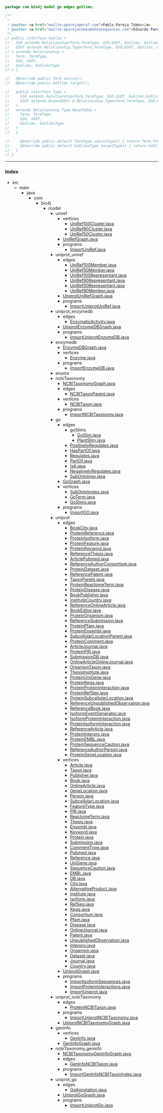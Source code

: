 
```java
package com.bio4j.model.go.edges.goSlims;

/**
 *
 * @author <a href="mailto:ppareja@era7.com">Pablo Pareja Tobes</a>
 * @author <a href="mailto:eparejatobes@ohnosequences.com">Eduardo Pareja-Tobes</a>
 */
// public interface GoSlim <
//   GSO extends Relationship<Term,TermType, GSO,GSOT, GoSlims, GoSlimsType>,
//   GSOT extends Relationship.Type<Term,TermType, GSO,GSOT, GoSlims, GoSlimsType>
// > extends Relationship <
//   Term, TermType,
//   GSO, GSOT,
//   GoSlims, GoSlimsType
// > {

//   @Override public Term source();
//   @Override public GoSlims target();

//   public interface Type <
//     GSO extends Relationship<Term,TermType, GSO,GSOT, GoSlims,GoSlimsType>,
//     GSOT extends Enum<GSOT> & Relationship.Type<Term,TermType, GSO,GSOT, GoSlims,GoSlimsType>
//   > 
//   extends Relationship.Type.ManyToOne <
//     Term, TermType,
//     GSO, GSOT,
//     GoSlims, GoSlimsType
//   >
//   {

//     @Override public default TermType sourceType() { return Term.TYPE; }
//     @Override public default GoSlimsType targetType() { return GoSlims.TYPE; }
//   }
// }

```


------

### Index

+ src
  + main
    + java
      + com
        + bio4j
          + model
            + uniref
              + vertices
                + [UniRef100Cluster.java][main/java/com/bio4j/model/uniref/vertices/UniRef100Cluster.java]
                + [UniRef90Cluster.java][main/java/com/bio4j/model/uniref/vertices/UniRef90Cluster.java]
                + [UniRef50Cluster.java][main/java/com/bio4j/model/uniref/vertices/UniRef50Cluster.java]
              + [UniRefGraph.java][main/java/com/bio4j/model/uniref/UniRefGraph.java]
              + programs
                + [ImportUniRef.java][main/java/com/bio4j/model/uniref/programs/ImportUniRef.java]
            + uniprot_uniref
              + edges
                + [UniRef100Member.java][main/java/com/bio4j/model/uniprot_uniref/edges/UniRef100Member.java]
                + [UniRef50Member.java][main/java/com/bio4j/model/uniprot_uniref/edges/UniRef50Member.java]
                + [UniRef100Representant.java][main/java/com/bio4j/model/uniprot_uniref/edges/UniRef100Representant.java]
                + [UniRef90Representant.java][main/java/com/bio4j/model/uniprot_uniref/edges/UniRef90Representant.java]
                + [UniRef50Representant.java][main/java/com/bio4j/model/uniprot_uniref/edges/UniRef50Representant.java]
                + [UniRef90Member.java][main/java/com/bio4j/model/uniprot_uniref/edges/UniRef90Member.java]
              + [UniprotUniRefGraph.java][main/java/com/bio4j/model/uniprot_uniref/UniprotUniRefGraph.java]
              + programs
                + [ImportUniprotUniRef.java][main/java/com/bio4j/model/uniprot_uniref/programs/ImportUniprotUniRef.java]
            + uniprot_enzymedb
              + edges
                + [EnzymaticActivity.java][main/java/com/bio4j/model/uniprot_enzymedb/edges/EnzymaticActivity.java]
              + [UniprotEnzymeDBGraph.java][main/java/com/bio4j/model/uniprot_enzymedb/UniprotEnzymeDBGraph.java]
              + programs
                + [ImportUniprotEnzymeDB.java][main/java/com/bio4j/model/uniprot_enzymedb/programs/ImportUniprotEnzymeDB.java]
            + enzymedb
              + [EnzymeDBGraph.java][main/java/com/bio4j/model/enzymedb/EnzymeDBGraph.java]
              + vertices
                + [Enzyme.java][main/java/com/bio4j/model/enzymedb/vertices/Enzyme.java]
              + programs
                + [ImportEnzymeDB.java][main/java/com/bio4j/model/enzymedb/programs/ImportEnzymeDB.java]
            + enums
            + ncbiTaxonomy
              + [NCBITaxonomyGraph.java][main/java/com/bio4j/model/ncbiTaxonomy/NCBITaxonomyGraph.java]
              + edges
                + [NCBITaxonParent.java][main/java/com/bio4j/model/ncbiTaxonomy/edges/NCBITaxonParent.java]
              + vertices
                + [NCBITaxon.java][main/java/com/bio4j/model/ncbiTaxonomy/vertices/NCBITaxon.java]
              + programs
                + [ImportNCBITaxonomy.java][main/java/com/bio4j/model/ncbiTaxonomy/programs/ImportNCBITaxonomy.java]
            + go
              + edges
                + goSlims
                  + [GoSlim.java][main/java/com/bio4j/model/go/edges/goSlims/GoSlim.java]
                  + [PlantSlim.java][main/java/com/bio4j/model/go/edges/goSlims/PlantSlim.java]
                + [PositivelyRegulates.java][main/java/com/bio4j/model/go/edges/PositivelyRegulates.java]
                + [HasPartOf.java][main/java/com/bio4j/model/go/edges/HasPartOf.java]
                + [Regulates.java][main/java/com/bio4j/model/go/edges/Regulates.java]
                + [PartOf.java][main/java/com/bio4j/model/go/edges/PartOf.java]
                + [IsA.java][main/java/com/bio4j/model/go/edges/IsA.java]
                + [NegativelyRegulates.java][main/java/com/bio4j/model/go/edges/NegativelyRegulates.java]
                + [SubOntology.java][main/java/com/bio4j/model/go/edges/SubOntology.java]
              + [GoGraph.java][main/java/com/bio4j/model/go/GoGraph.java]
              + vertices
                + [SubOntologies.java][main/java/com/bio4j/model/go/vertices/SubOntologies.java]
                + [GoTerm.java][main/java/com/bio4j/model/go/vertices/GoTerm.java]
                + [GoSlims.java][main/java/com/bio4j/model/go/vertices/GoSlims.java]
              + programs
                + [ImportGO.java][main/java/com/bio4j/model/go/programs/ImportGO.java]
            + uniprot
              + edges
                + [BookCity.java][main/java/com/bio4j/model/uniprot/edges/BookCity.java]
                + [ProteinReference.java][main/java/com/bio4j/model/uniprot/edges/ProteinReference.java]
                + [ProteinIsoform.java][main/java/com/bio4j/model/uniprot/edges/ProteinIsoform.java]
                + [ProteinFeature.java][main/java/com/bio4j/model/uniprot/edges/ProteinFeature.java]
                + [ProteinKeyword.java][main/java/com/bio4j/model/uniprot/edges/ProteinKeyword.java]
                + [ReferenceThesis.java][main/java/com/bio4j/model/uniprot/edges/ReferenceThesis.java]
                + [ArticlePubmed.java][main/java/com/bio4j/model/uniprot/edges/ArticlePubmed.java]
                + [ReferenceAuthorConsortium.java][main/java/com/bio4j/model/uniprot/edges/ReferenceAuthorConsortium.java]
                + [ProteinDataset.java][main/java/com/bio4j/model/uniprot/edges/ProteinDataset.java]
                + [ReferencePatent.java][main/java/com/bio4j/model/uniprot/edges/ReferencePatent.java]
                + [TaxonParent.java][main/java/com/bio4j/model/uniprot/edges/TaxonParent.java]
                + [ProteinReactomeTerm.java][main/java/com/bio4j/model/uniprot/edges/ProteinReactomeTerm.java]
                + [ProteinDisease.java][main/java/com/bio4j/model/uniprot/edges/ProteinDisease.java]
                + [BookPublisher.java][main/java/com/bio4j/model/uniprot/edges/BookPublisher.java]
                + [InstituteCountry.java][main/java/com/bio4j/model/uniprot/edges/InstituteCountry.java]
                + [ReferenceOnlineArticle.java][main/java/com/bio4j/model/uniprot/edges/ReferenceOnlineArticle.java]
                + [BookEditor.java][main/java/com/bio4j/model/uniprot/edges/BookEditor.java]
                + [ProteinOrganism.java][main/java/com/bio4j/model/uniprot/edges/ProteinOrganism.java]
                + [ReferenceSubmission.java][main/java/com/bio4j/model/uniprot/edges/ReferenceSubmission.java]
                + [ProteinPfam.java][main/java/com/bio4j/model/uniprot/edges/ProteinPfam.java]
                + [ProteinEnsembl.java][main/java/com/bio4j/model/uniprot/edges/ProteinEnsembl.java]
                + [SubcellularLocationParent.java][main/java/com/bio4j/model/uniprot/edges/SubcellularLocationParent.java]
                + [ProteinComment.java][main/java/com/bio4j/model/uniprot/edges/ProteinComment.java]
                + [ArticleJournal.java][main/java/com/bio4j/model/uniprot/edges/ArticleJournal.java]
                + [ProteinPIR.java][main/java/com/bio4j/model/uniprot/edges/ProteinPIR.java]
                + [SubmissionDB.java][main/java/com/bio4j/model/uniprot/edges/SubmissionDB.java]
                + [OnlineArticleOnlineJournal.java][main/java/com/bio4j/model/uniprot/edges/OnlineArticleOnlineJournal.java]
                + [OrganismTaxon.java][main/java/com/bio4j/model/uniprot/edges/OrganismTaxon.java]
                + [ThesisInstitute.java][main/java/com/bio4j/model/uniprot/edges/ThesisInstitute.java]
                + [ProteinUniGene.java][main/java/com/bio4j/model/uniprot/edges/ProteinUniGene.java]
                + [ProteinKegg.java][main/java/com/bio4j/model/uniprot/edges/ProteinKegg.java]
                + [ProteinProteinInteraction.java][main/java/com/bio4j/model/uniprot/edges/ProteinProteinInteraction.java]
                + [ProteinRefSeq.java][main/java/com/bio4j/model/uniprot/edges/ProteinRefSeq.java]
                + [ProteinSubcellularLocation.java][main/java/com/bio4j/model/uniprot/edges/ProteinSubcellularLocation.java]
                + [ReferenceUnpublishedObservation.java][main/java/com/bio4j/model/uniprot/edges/ReferenceUnpublishedObservation.java]
                + [ReferenceBook.java][main/java/com/bio4j/model/uniprot/edges/ReferenceBook.java]
                + [IsoformEventGenerator.java][main/java/com/bio4j/model/uniprot/edges/IsoformEventGenerator.java]
                + [IsoformProteinInteraction.java][main/java/com/bio4j/model/uniprot/edges/IsoformProteinInteraction.java]
                + [ProteinIsoformInteraction.java][main/java/com/bio4j/model/uniprot/edges/ProteinIsoformInteraction.java]
                + [ReferenceArticle.java][main/java/com/bio4j/model/uniprot/edges/ReferenceArticle.java]
                + [ProteinInterpro.java][main/java/com/bio4j/model/uniprot/edges/ProteinInterpro.java]
                + [ProteinEMBL.java][main/java/com/bio4j/model/uniprot/edges/ProteinEMBL.java]
                + [ProteinSequenceCaution.java][main/java/com/bio4j/model/uniprot/edges/ProteinSequenceCaution.java]
                + [ReferenceAuthorPerson.java][main/java/com/bio4j/model/uniprot/edges/ReferenceAuthorPerson.java]
                + [ProteinGeneLocation.java][main/java/com/bio4j/model/uniprot/edges/ProteinGeneLocation.java]
              + vertices
                + [Article.java][main/java/com/bio4j/model/uniprot/vertices/Article.java]
                + [Taxon.java][main/java/com/bio4j/model/uniprot/vertices/Taxon.java]
                + [Publisher.java][main/java/com/bio4j/model/uniprot/vertices/Publisher.java]
                + [Book.java][main/java/com/bio4j/model/uniprot/vertices/Book.java]
                + [OnlineArticle.java][main/java/com/bio4j/model/uniprot/vertices/OnlineArticle.java]
                + [GeneLocation.java][main/java/com/bio4j/model/uniprot/vertices/GeneLocation.java]
                + [Person.java][main/java/com/bio4j/model/uniprot/vertices/Person.java]
                + [SubcellularLocation.java][main/java/com/bio4j/model/uniprot/vertices/SubcellularLocation.java]
                + [FeatureType.java][main/java/com/bio4j/model/uniprot/vertices/FeatureType.java]
                + [PIR.java][main/java/com/bio4j/model/uniprot/vertices/PIR.java]
                + [ReactomeTerm.java][main/java/com/bio4j/model/uniprot/vertices/ReactomeTerm.java]
                + [Thesis.java][main/java/com/bio4j/model/uniprot/vertices/Thesis.java]
                + [Ensembl.java][main/java/com/bio4j/model/uniprot/vertices/Ensembl.java]
                + [Keyword.java][main/java/com/bio4j/model/uniprot/vertices/Keyword.java]
                + [Protein.java][main/java/com/bio4j/model/uniprot/vertices/Protein.java]
                + [Submission.java][main/java/com/bio4j/model/uniprot/vertices/Submission.java]
                + [CommentType.java][main/java/com/bio4j/model/uniprot/vertices/CommentType.java]
                + [Pubmed.java][main/java/com/bio4j/model/uniprot/vertices/Pubmed.java]
                + [Reference.java][main/java/com/bio4j/model/uniprot/vertices/Reference.java]
                + [UniGene.java][main/java/com/bio4j/model/uniprot/vertices/UniGene.java]
                + [SequenceCaution.java][main/java/com/bio4j/model/uniprot/vertices/SequenceCaution.java]
                + [EMBL.java][main/java/com/bio4j/model/uniprot/vertices/EMBL.java]
                + [DB.java][main/java/com/bio4j/model/uniprot/vertices/DB.java]
                + [City.java][main/java/com/bio4j/model/uniprot/vertices/City.java]
                + [AlternativeProduct.java][main/java/com/bio4j/model/uniprot/vertices/AlternativeProduct.java]
                + [Institute.java][main/java/com/bio4j/model/uniprot/vertices/Institute.java]
                + [Isoform.java][main/java/com/bio4j/model/uniprot/vertices/Isoform.java]
                + [RefSeq.java][main/java/com/bio4j/model/uniprot/vertices/RefSeq.java]
                + [Kegg.java][main/java/com/bio4j/model/uniprot/vertices/Kegg.java]
                + [Consortium.java][main/java/com/bio4j/model/uniprot/vertices/Consortium.java]
                + [Pfam.java][main/java/com/bio4j/model/uniprot/vertices/Pfam.java]
                + [Disease.java][main/java/com/bio4j/model/uniprot/vertices/Disease.java]
                + [OnlineJournal.java][main/java/com/bio4j/model/uniprot/vertices/OnlineJournal.java]
                + [Patent.java][main/java/com/bio4j/model/uniprot/vertices/Patent.java]
                + [UnpublishedObservation.java][main/java/com/bio4j/model/uniprot/vertices/UnpublishedObservation.java]
                + [Interpro.java][main/java/com/bio4j/model/uniprot/vertices/Interpro.java]
                + [Organism.java][main/java/com/bio4j/model/uniprot/vertices/Organism.java]
                + [Dataset.java][main/java/com/bio4j/model/uniprot/vertices/Dataset.java]
                + [Journal.java][main/java/com/bio4j/model/uniprot/vertices/Journal.java]
                + [Country.java][main/java/com/bio4j/model/uniprot/vertices/Country.java]
              + [UniprotGraph.java][main/java/com/bio4j/model/uniprot/UniprotGraph.java]
              + programs
                + [ImportIsoformSequences.java][main/java/com/bio4j/model/uniprot/programs/ImportIsoformSequences.java]
                + [ImportProteinInteractions.java][main/java/com/bio4j/model/uniprot/programs/ImportProteinInteractions.java]
                + [ImportUniprot.java][main/java/com/bio4j/model/uniprot/programs/ImportUniprot.java]
            + uniprot_ncbiTaxonomy
              + edges
                + [ProteinNCBITaxon.java][main/java/com/bio4j/model/uniprot_ncbiTaxonomy/edges/ProteinNCBITaxon.java]
              + programs
                + [ImportUniprotNCBITaxonomy.java][main/java/com/bio4j/model/uniprot_ncbiTaxonomy/programs/ImportUniprotNCBITaxonomy.java]
              + [UniprotNCBITaxonomyGraph.java][main/java/com/bio4j/model/uniprot_ncbiTaxonomy/UniprotNCBITaxonomyGraph.java]
            + geninfo
              + vertices
                + [GenInfo.java][main/java/com/bio4j/model/geninfo/vertices/GenInfo.java]
              + [GenInfoGraph.java][main/java/com/bio4j/model/geninfo/GenInfoGraph.java]
            + ncbiTaxonomy_geninfo
              + [NCBITaxonomyGenInfoGraph.java][main/java/com/bio4j/model/ncbiTaxonomy_geninfo/NCBITaxonomyGenInfoGraph.java]
              + edges
                + [GenInfoNCBITaxon.java][main/java/com/bio4j/model/ncbiTaxonomy_geninfo/edges/GenInfoNCBITaxon.java]
              + programs
                + [ImportGenInfoNCBITaxonIndex.java][main/java/com/bio4j/model/ncbiTaxonomy_geninfo/programs/ImportGenInfoNCBITaxonIndex.java]
            + uniprot_go
              + edges
                + [GoAnnotation.java][main/java/com/bio4j/model/uniprot_go/edges/GoAnnotation.java]
              + [UniprotGoGraph.java][main/java/com/bio4j/model/uniprot_go/UniprotGoGraph.java]
              + programs
                + [ImportUniprotGo.java][main/java/com/bio4j/model/uniprot_go/programs/ImportUniprotGo.java]

[main/java/com/bio4j/model/uniref/vertices/UniRef100Cluster.java]: ../../../uniref/vertices/UniRef100Cluster.java.md
[main/java/com/bio4j/model/uniref/vertices/UniRef90Cluster.java]: ../../../uniref/vertices/UniRef90Cluster.java.md
[main/java/com/bio4j/model/uniref/vertices/UniRef50Cluster.java]: ../../../uniref/vertices/UniRef50Cluster.java.md
[main/java/com/bio4j/model/uniref/UniRefGraph.java]: ../../../uniref/UniRefGraph.java.md
[main/java/com/bio4j/model/uniref/programs/ImportUniRef.java]: ../../../uniref/programs/ImportUniRef.java.md
[main/java/com/bio4j/model/uniprot_uniref/edges/UniRef100Member.java]: ../../../uniprot_uniref/edges/UniRef100Member.java.md
[main/java/com/bio4j/model/uniprot_uniref/edges/UniRef50Member.java]: ../../../uniprot_uniref/edges/UniRef50Member.java.md
[main/java/com/bio4j/model/uniprot_uniref/edges/UniRef100Representant.java]: ../../../uniprot_uniref/edges/UniRef100Representant.java.md
[main/java/com/bio4j/model/uniprot_uniref/edges/UniRef90Representant.java]: ../../../uniprot_uniref/edges/UniRef90Representant.java.md
[main/java/com/bio4j/model/uniprot_uniref/edges/UniRef50Representant.java]: ../../../uniprot_uniref/edges/UniRef50Representant.java.md
[main/java/com/bio4j/model/uniprot_uniref/edges/UniRef90Member.java]: ../../../uniprot_uniref/edges/UniRef90Member.java.md
[main/java/com/bio4j/model/uniprot_uniref/UniprotUniRefGraph.java]: ../../../uniprot_uniref/UniprotUniRefGraph.java.md
[main/java/com/bio4j/model/uniprot_uniref/programs/ImportUniprotUniRef.java]: ../../../uniprot_uniref/programs/ImportUniprotUniRef.java.md
[main/java/com/bio4j/model/uniprot_enzymedb/edges/EnzymaticActivity.java]: ../../../uniprot_enzymedb/edges/EnzymaticActivity.java.md
[main/java/com/bio4j/model/uniprot_enzymedb/UniprotEnzymeDBGraph.java]: ../../../uniprot_enzymedb/UniprotEnzymeDBGraph.java.md
[main/java/com/bio4j/model/uniprot_enzymedb/programs/ImportUniprotEnzymeDB.java]: ../../../uniprot_enzymedb/programs/ImportUniprotEnzymeDB.java.md
[main/java/com/bio4j/model/enzymedb/EnzymeDBGraph.java]: ../../../enzymedb/EnzymeDBGraph.java.md
[main/java/com/bio4j/model/enzymedb/vertices/Enzyme.java]: ../../../enzymedb/vertices/Enzyme.java.md
[main/java/com/bio4j/model/enzymedb/programs/ImportEnzymeDB.java]: ../../../enzymedb/programs/ImportEnzymeDB.java.md
[main/java/com/bio4j/model/ncbiTaxonomy/NCBITaxonomyGraph.java]: ../../../ncbiTaxonomy/NCBITaxonomyGraph.java.md
[main/java/com/bio4j/model/ncbiTaxonomy/edges/NCBITaxonParent.java]: ../../../ncbiTaxonomy/edges/NCBITaxonParent.java.md
[main/java/com/bio4j/model/ncbiTaxonomy/vertices/NCBITaxon.java]: ../../../ncbiTaxonomy/vertices/NCBITaxon.java.md
[main/java/com/bio4j/model/ncbiTaxonomy/programs/ImportNCBITaxonomy.java]: ../../../ncbiTaxonomy/programs/ImportNCBITaxonomy.java.md
[main/java/com/bio4j/model/go/edges/goSlims/GoSlim.java]: GoSlim.java.md
[main/java/com/bio4j/model/go/edges/goSlims/PlantSlim.java]: PlantSlim.java.md
[main/java/com/bio4j/model/go/edges/PositivelyRegulates.java]: ../PositivelyRegulates.java.md
[main/java/com/bio4j/model/go/edges/HasPartOf.java]: ../HasPartOf.java.md
[main/java/com/bio4j/model/go/edges/Regulates.java]: ../Regulates.java.md
[main/java/com/bio4j/model/go/edges/PartOf.java]: ../PartOf.java.md
[main/java/com/bio4j/model/go/edges/IsA.java]: ../IsA.java.md
[main/java/com/bio4j/model/go/edges/NegativelyRegulates.java]: ../NegativelyRegulates.java.md
[main/java/com/bio4j/model/go/edges/SubOntology.java]: ../SubOntology.java.md
[main/java/com/bio4j/model/go/GoGraph.java]: ../../GoGraph.java.md
[main/java/com/bio4j/model/go/vertices/SubOntologies.java]: ../../vertices/SubOntologies.java.md
[main/java/com/bio4j/model/go/vertices/GoTerm.java]: ../../vertices/GoTerm.java.md
[main/java/com/bio4j/model/go/vertices/GoSlims.java]: ../../vertices/GoSlims.java.md
[main/java/com/bio4j/model/go/programs/ImportGO.java]: ../../programs/ImportGO.java.md
[main/java/com/bio4j/model/uniprot/edges/BookCity.java]: ../../../uniprot/edges/BookCity.java.md
[main/java/com/bio4j/model/uniprot/edges/ProteinReference.java]: ../../../uniprot/edges/ProteinReference.java.md
[main/java/com/bio4j/model/uniprot/edges/ProteinIsoform.java]: ../../../uniprot/edges/ProteinIsoform.java.md
[main/java/com/bio4j/model/uniprot/edges/ProteinFeature.java]: ../../../uniprot/edges/ProteinFeature.java.md
[main/java/com/bio4j/model/uniprot/edges/ProteinKeyword.java]: ../../../uniprot/edges/ProteinKeyword.java.md
[main/java/com/bio4j/model/uniprot/edges/ReferenceThesis.java]: ../../../uniprot/edges/ReferenceThesis.java.md
[main/java/com/bio4j/model/uniprot/edges/ArticlePubmed.java]: ../../../uniprot/edges/ArticlePubmed.java.md
[main/java/com/bio4j/model/uniprot/edges/ReferenceAuthorConsortium.java]: ../../../uniprot/edges/ReferenceAuthorConsortium.java.md
[main/java/com/bio4j/model/uniprot/edges/ProteinDataset.java]: ../../../uniprot/edges/ProteinDataset.java.md
[main/java/com/bio4j/model/uniprot/edges/ReferencePatent.java]: ../../../uniprot/edges/ReferencePatent.java.md
[main/java/com/bio4j/model/uniprot/edges/TaxonParent.java]: ../../../uniprot/edges/TaxonParent.java.md
[main/java/com/bio4j/model/uniprot/edges/ProteinReactomeTerm.java]: ../../../uniprot/edges/ProteinReactomeTerm.java.md
[main/java/com/bio4j/model/uniprot/edges/ProteinDisease.java]: ../../../uniprot/edges/ProteinDisease.java.md
[main/java/com/bio4j/model/uniprot/edges/BookPublisher.java]: ../../../uniprot/edges/BookPublisher.java.md
[main/java/com/bio4j/model/uniprot/edges/InstituteCountry.java]: ../../../uniprot/edges/InstituteCountry.java.md
[main/java/com/bio4j/model/uniprot/edges/ReferenceOnlineArticle.java]: ../../../uniprot/edges/ReferenceOnlineArticle.java.md
[main/java/com/bio4j/model/uniprot/edges/BookEditor.java]: ../../../uniprot/edges/BookEditor.java.md
[main/java/com/bio4j/model/uniprot/edges/ProteinOrganism.java]: ../../../uniprot/edges/ProteinOrganism.java.md
[main/java/com/bio4j/model/uniprot/edges/ReferenceSubmission.java]: ../../../uniprot/edges/ReferenceSubmission.java.md
[main/java/com/bio4j/model/uniprot/edges/ProteinPfam.java]: ../../../uniprot/edges/ProteinPfam.java.md
[main/java/com/bio4j/model/uniprot/edges/ProteinEnsembl.java]: ../../../uniprot/edges/ProteinEnsembl.java.md
[main/java/com/bio4j/model/uniprot/edges/SubcellularLocationParent.java]: ../../../uniprot/edges/SubcellularLocationParent.java.md
[main/java/com/bio4j/model/uniprot/edges/ProteinComment.java]: ../../../uniprot/edges/ProteinComment.java.md
[main/java/com/bio4j/model/uniprot/edges/ArticleJournal.java]: ../../../uniprot/edges/ArticleJournal.java.md
[main/java/com/bio4j/model/uniprot/edges/ProteinPIR.java]: ../../../uniprot/edges/ProteinPIR.java.md
[main/java/com/bio4j/model/uniprot/edges/SubmissionDB.java]: ../../../uniprot/edges/SubmissionDB.java.md
[main/java/com/bio4j/model/uniprot/edges/OnlineArticleOnlineJournal.java]: ../../../uniprot/edges/OnlineArticleOnlineJournal.java.md
[main/java/com/bio4j/model/uniprot/edges/OrganismTaxon.java]: ../../../uniprot/edges/OrganismTaxon.java.md
[main/java/com/bio4j/model/uniprot/edges/ThesisInstitute.java]: ../../../uniprot/edges/ThesisInstitute.java.md
[main/java/com/bio4j/model/uniprot/edges/ProteinUniGene.java]: ../../../uniprot/edges/ProteinUniGene.java.md
[main/java/com/bio4j/model/uniprot/edges/ProteinKegg.java]: ../../../uniprot/edges/ProteinKegg.java.md
[main/java/com/bio4j/model/uniprot/edges/ProteinProteinInteraction.java]: ../../../uniprot/edges/ProteinProteinInteraction.java.md
[main/java/com/bio4j/model/uniprot/edges/ProteinRefSeq.java]: ../../../uniprot/edges/ProteinRefSeq.java.md
[main/java/com/bio4j/model/uniprot/edges/ProteinSubcellularLocation.java]: ../../../uniprot/edges/ProteinSubcellularLocation.java.md
[main/java/com/bio4j/model/uniprot/edges/ReferenceUnpublishedObservation.java]: ../../../uniprot/edges/ReferenceUnpublishedObservation.java.md
[main/java/com/bio4j/model/uniprot/edges/ReferenceBook.java]: ../../../uniprot/edges/ReferenceBook.java.md
[main/java/com/bio4j/model/uniprot/edges/IsoformEventGenerator.java]: ../../../uniprot/edges/IsoformEventGenerator.java.md
[main/java/com/bio4j/model/uniprot/edges/IsoformProteinInteraction.java]: ../../../uniprot/edges/IsoformProteinInteraction.java.md
[main/java/com/bio4j/model/uniprot/edges/ProteinIsoformInteraction.java]: ../../../uniprot/edges/ProteinIsoformInteraction.java.md
[main/java/com/bio4j/model/uniprot/edges/ReferenceArticle.java]: ../../../uniprot/edges/ReferenceArticle.java.md
[main/java/com/bio4j/model/uniprot/edges/ProteinInterpro.java]: ../../../uniprot/edges/ProteinInterpro.java.md
[main/java/com/bio4j/model/uniprot/edges/ProteinEMBL.java]: ../../../uniprot/edges/ProteinEMBL.java.md
[main/java/com/bio4j/model/uniprot/edges/ProteinSequenceCaution.java]: ../../../uniprot/edges/ProteinSequenceCaution.java.md
[main/java/com/bio4j/model/uniprot/edges/ReferenceAuthorPerson.java]: ../../../uniprot/edges/ReferenceAuthorPerson.java.md
[main/java/com/bio4j/model/uniprot/edges/ProteinGeneLocation.java]: ../../../uniprot/edges/ProteinGeneLocation.java.md
[main/java/com/bio4j/model/uniprot/vertices/Article.java]: ../../../uniprot/vertices/Article.java.md
[main/java/com/bio4j/model/uniprot/vertices/Taxon.java]: ../../../uniprot/vertices/Taxon.java.md
[main/java/com/bio4j/model/uniprot/vertices/Publisher.java]: ../../../uniprot/vertices/Publisher.java.md
[main/java/com/bio4j/model/uniprot/vertices/Book.java]: ../../../uniprot/vertices/Book.java.md
[main/java/com/bio4j/model/uniprot/vertices/OnlineArticle.java]: ../../../uniprot/vertices/OnlineArticle.java.md
[main/java/com/bio4j/model/uniprot/vertices/GeneLocation.java]: ../../../uniprot/vertices/GeneLocation.java.md
[main/java/com/bio4j/model/uniprot/vertices/Person.java]: ../../../uniprot/vertices/Person.java.md
[main/java/com/bio4j/model/uniprot/vertices/SubcellularLocation.java]: ../../../uniprot/vertices/SubcellularLocation.java.md
[main/java/com/bio4j/model/uniprot/vertices/FeatureType.java]: ../../../uniprot/vertices/FeatureType.java.md
[main/java/com/bio4j/model/uniprot/vertices/PIR.java]: ../../../uniprot/vertices/PIR.java.md
[main/java/com/bio4j/model/uniprot/vertices/ReactomeTerm.java]: ../../../uniprot/vertices/ReactomeTerm.java.md
[main/java/com/bio4j/model/uniprot/vertices/Thesis.java]: ../../../uniprot/vertices/Thesis.java.md
[main/java/com/bio4j/model/uniprot/vertices/Ensembl.java]: ../../../uniprot/vertices/Ensembl.java.md
[main/java/com/bio4j/model/uniprot/vertices/Keyword.java]: ../../../uniprot/vertices/Keyword.java.md
[main/java/com/bio4j/model/uniprot/vertices/Protein.java]: ../../../uniprot/vertices/Protein.java.md
[main/java/com/bio4j/model/uniprot/vertices/Submission.java]: ../../../uniprot/vertices/Submission.java.md
[main/java/com/bio4j/model/uniprot/vertices/CommentType.java]: ../../../uniprot/vertices/CommentType.java.md
[main/java/com/bio4j/model/uniprot/vertices/Pubmed.java]: ../../../uniprot/vertices/Pubmed.java.md
[main/java/com/bio4j/model/uniprot/vertices/Reference.java]: ../../../uniprot/vertices/Reference.java.md
[main/java/com/bio4j/model/uniprot/vertices/UniGene.java]: ../../../uniprot/vertices/UniGene.java.md
[main/java/com/bio4j/model/uniprot/vertices/SequenceCaution.java]: ../../../uniprot/vertices/SequenceCaution.java.md
[main/java/com/bio4j/model/uniprot/vertices/EMBL.java]: ../../../uniprot/vertices/EMBL.java.md
[main/java/com/bio4j/model/uniprot/vertices/DB.java]: ../../../uniprot/vertices/DB.java.md
[main/java/com/bio4j/model/uniprot/vertices/City.java]: ../../../uniprot/vertices/City.java.md
[main/java/com/bio4j/model/uniprot/vertices/AlternativeProduct.java]: ../../../uniprot/vertices/AlternativeProduct.java.md
[main/java/com/bio4j/model/uniprot/vertices/Institute.java]: ../../../uniprot/vertices/Institute.java.md
[main/java/com/bio4j/model/uniprot/vertices/Isoform.java]: ../../../uniprot/vertices/Isoform.java.md
[main/java/com/bio4j/model/uniprot/vertices/RefSeq.java]: ../../../uniprot/vertices/RefSeq.java.md
[main/java/com/bio4j/model/uniprot/vertices/Kegg.java]: ../../../uniprot/vertices/Kegg.java.md
[main/java/com/bio4j/model/uniprot/vertices/Consortium.java]: ../../../uniprot/vertices/Consortium.java.md
[main/java/com/bio4j/model/uniprot/vertices/Pfam.java]: ../../../uniprot/vertices/Pfam.java.md
[main/java/com/bio4j/model/uniprot/vertices/Disease.java]: ../../../uniprot/vertices/Disease.java.md
[main/java/com/bio4j/model/uniprot/vertices/OnlineJournal.java]: ../../../uniprot/vertices/OnlineJournal.java.md
[main/java/com/bio4j/model/uniprot/vertices/Patent.java]: ../../../uniprot/vertices/Patent.java.md
[main/java/com/bio4j/model/uniprot/vertices/UnpublishedObservation.java]: ../../../uniprot/vertices/UnpublishedObservation.java.md
[main/java/com/bio4j/model/uniprot/vertices/Interpro.java]: ../../../uniprot/vertices/Interpro.java.md
[main/java/com/bio4j/model/uniprot/vertices/Organism.java]: ../../../uniprot/vertices/Organism.java.md
[main/java/com/bio4j/model/uniprot/vertices/Dataset.java]: ../../../uniprot/vertices/Dataset.java.md
[main/java/com/bio4j/model/uniprot/vertices/Journal.java]: ../../../uniprot/vertices/Journal.java.md
[main/java/com/bio4j/model/uniprot/vertices/Country.java]: ../../../uniprot/vertices/Country.java.md
[main/java/com/bio4j/model/uniprot/UniprotGraph.java]: ../../../uniprot/UniprotGraph.java.md
[main/java/com/bio4j/model/uniprot/programs/ImportIsoformSequences.java]: ../../../uniprot/programs/ImportIsoformSequences.java.md
[main/java/com/bio4j/model/uniprot/programs/ImportProteinInteractions.java]: ../../../uniprot/programs/ImportProteinInteractions.java.md
[main/java/com/bio4j/model/uniprot/programs/ImportUniprot.java]: ../../../uniprot/programs/ImportUniprot.java.md
[main/java/com/bio4j/model/uniprot_ncbiTaxonomy/edges/ProteinNCBITaxon.java]: ../../../uniprot_ncbiTaxonomy/edges/ProteinNCBITaxon.java.md
[main/java/com/bio4j/model/uniprot_ncbiTaxonomy/programs/ImportUniprotNCBITaxonomy.java]: ../../../uniprot_ncbiTaxonomy/programs/ImportUniprotNCBITaxonomy.java.md
[main/java/com/bio4j/model/uniprot_ncbiTaxonomy/UniprotNCBITaxonomyGraph.java]: ../../../uniprot_ncbiTaxonomy/UniprotNCBITaxonomyGraph.java.md
[main/java/com/bio4j/model/geninfo/vertices/GenInfo.java]: ../../../geninfo/vertices/GenInfo.java.md
[main/java/com/bio4j/model/geninfo/GenInfoGraph.java]: ../../../geninfo/GenInfoGraph.java.md
[main/java/com/bio4j/model/ncbiTaxonomy_geninfo/NCBITaxonomyGenInfoGraph.java]: ../../../ncbiTaxonomy_geninfo/NCBITaxonomyGenInfoGraph.java.md
[main/java/com/bio4j/model/ncbiTaxonomy_geninfo/edges/GenInfoNCBITaxon.java]: ../../../ncbiTaxonomy_geninfo/edges/GenInfoNCBITaxon.java.md
[main/java/com/bio4j/model/ncbiTaxonomy_geninfo/programs/ImportGenInfoNCBITaxonIndex.java]: ../../../ncbiTaxonomy_geninfo/programs/ImportGenInfoNCBITaxonIndex.java.md
[main/java/com/bio4j/model/uniprot_go/edges/GoAnnotation.java]: ../../../uniprot_go/edges/GoAnnotation.java.md
[main/java/com/bio4j/model/uniprot_go/UniprotGoGraph.java]: ../../../uniprot_go/UniprotGoGraph.java.md
[main/java/com/bio4j/model/uniprot_go/programs/ImportUniprotGo.java]: ../../../uniprot_go/programs/ImportUniprotGo.java.md
